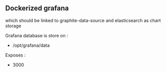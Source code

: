 Dockerized grafana 
---
which should be linked to graphite-data-source and elasticsearch as chart storage

Grafana database is store on :  
 - /opt/grafana/data
 
Exposes : 
 - 3000
 


